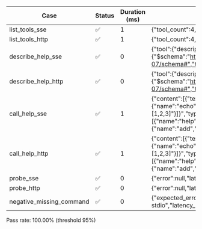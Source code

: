 | Case | Status | Duration (ms) | Notes |
| --- | --- | --- | --- |
| list_tools_sse | ✅ | 1 | {"tool_count":4,"url":"http://127.0.0.1:9100/sse"} |
| list_tools_http | ✅ | 1 | {"tool_count":4,"url":"http://127.0.0.1:9101/mcp"} |
| describe_help_sse | ✅ | 0 | {"tool":{"description":"Return a list of mock tools and usage hints.","inputSchema":{"$schema":"http://json-schema.org/draft-07/schema#","title":"MockHelpArgs","type":"object"},"name":"help"}} |
| describe_help_http | ✅ | 0 | {"tool":{"description":"Return a list of mock tools and usage hints.","inputSchema":{"$schema":"http://json-schema.org/draft-07/schema#","title":"MockHelpArgs","type":"object"},"name":"help"}} |
| call_help_sse | ✅ | 1 | {"content":[{"text":"{\"tools\":[{\"name\":\"help\",\"usage\":\"help\"},{\"name\":\"echo\",\"usage\":\"echo text=\\\"hello\\\"\"},{\"name\":\"add\",\"usage\":\"add values=[1,2,3]\"}]}","type":"text"}],"isError":false,"structuredContent":{"tools":[{"name":"help","usage":"help"},{"name":"echo","usage":"echo text=\"hello\""},{"name":"add","usage":"add values=[1,2,3]"}]}} |
| call_help_http | ✅ | 1 | {"content":[{"text":"{\"tools\":[{\"name\":\"help\",\"usage\":\"help\"},{\"name\":\"echo\",\"usage\":\"echo text=\\\"hello\\\"\"},{\"name\":\"add\",\"usage\":\"add values=[1,2,3]\"}]}","type":"text"}],"isError":false,"structuredContent":{"tools":[{"name":"help","usage":"help"},{"name":"echo","usage":"echo text=\"hello\""},{"name":"add","usage":"add values=[1,2,3]"}]}} |
| probe_sse | ✅ | 0 | {"error":null,"latency_ms":0,"url":"http://127.0.0.1:9100/sse"} |
| probe_http | ✅ | 0 | {"error":null,"latency_ms":0,"url":"http://127.0.0.1:9101/mcp"} |
| negative_missing_command | ✅ | 0 | {"expected_error":true,"response":{"error":"missing command for stdio","latency_ms":null,"ok":false,"server_name":null,"transport":"stdio","version":null}} |

Pass rate: 100.00% (threshold 95%)